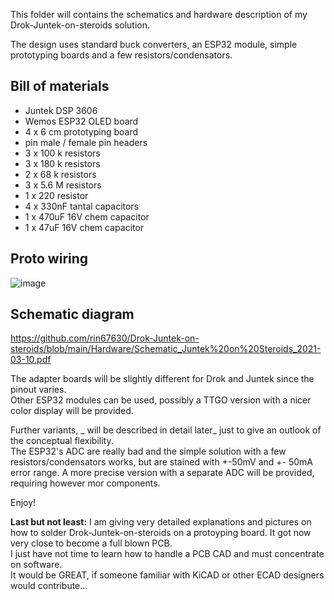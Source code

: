 
This folder will contains the schematics and hardware description of my Drok-Juntek-on-steroids solution.   

The design uses standard buck converters, an ESP32 module, simple prototyping boards and a few resistors/condensators. 

 
## Bill of materials

- Juntek DSP 3606
- Wemos ESP32 OLED board
- 4 x 6 cm prototyping board
- pin male / female pin headers
- 3 x 100 k resistors
- 3 x 180 k resistors
- 2 x 68 k resistors
- 3 x 5.6 M resistors
- 1 x 220 resistor
- 4 x 330nF tantal capacitors
- 1 x 470uF 16V chem capacitor
- 1 x 47uF 16V chem capacitor

## Proto wiring
![image](https://user-images.githubusercontent.com/14197155/110693369-a1fbe300-81e7-11eb-8d25-8bba9f443619.png)

## Schematic diagram
https://github.com/rin67630/Drok-Juntek-on-steroids/blob/main/Hardware/Schematic_Juntek%20on%20Steroids_2021-03-10.pdf

The adapter boards will be slightly different for Drok and Juntek since the pinout varies.  
Other ESP32 modules can be used, possibly a TTGO version with a nicer color display will be provided.  

Further variants, _ will be described in detail later_ just to give an outlook of the conceptual flexibility.  
The ESP32's ADC are really bad and the simple solution with a few resistors/condensators works, but are stained with +-50mV and +- 50mA error range.
A more precise version with a separate ADC will be provided, requiring however mor components.

Enjoy!

**Last but not least:**
I am giving very detailed explanations and pictures on how to solder Drok-Juntek-on-steroids on a protoyping board. It got now very close to become a full blown PCB.  
I just have not time to learn how to handle a PCB CAD and must concentrate on software.  
It would be GREAT, if someone familiar with KiCAD or other ECAD designers would contribute...
